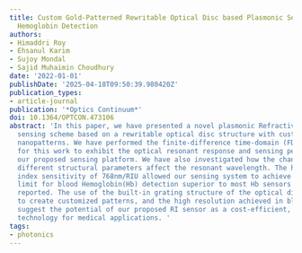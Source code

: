 ```yaml
---
title: Custom Gold-Patterned Rewritable Optical Disc based Plasmonic Sensor for Blood
  Hemoglobin Detection
authors:
- Himaddri Roy
- Ehsanul Karim
- Sujoy Mondal
- Sajid Muhaimin Choudhury
date: '2022-01-01'
publishDate: '2025-04-18T09:50:39.980420Z'
publication_types:
- article-journal
publication: '*Optics Continuum*'
doi: 10.1364/OPTCON.473106
abstract: 'In this paper, we have presented a novel plasmonic Refractive Index (RI)
  sensing scheme based on a rewritable optical disc structure with customized dimer-like
  nanopatterns. We have performed the finite-difference time-domain (FDTD) simulation
  for this work to exhibit the optical resonant response and sensing performance of
  our proposed sensing platform. We have also investigated how the changes in the
  different structural parameters affect the resonant wavelength. The high refractive
  index sensitivity of 768nm/RIU allowed our sensing system to achieve a resolution
  limit for blood Hemoglobin(Hb) detection superior to most Hb sensors previously
  reported. The use of the built-in grating structure of the optical disc, the ability
  to create customized patterns, and the high resolution achieved in blood Hb detection
  suggest the potential of our proposed RI sensor as a cost-efficient, reliable sensing
  technology for medical applications. '
tags:
- photonics
---
```

